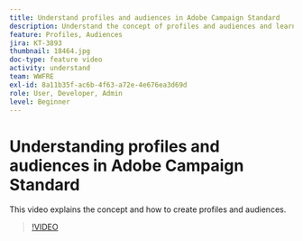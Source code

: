 ```yaml
---
title: Understand profiles and audiences in Adobe Campaign Standard
description: Understand the concept of profiles and audiences and learn how to create profiles and audiences.
feature: Profiles, Audiences
jira: KT-3893
thumbnail: 18464.jpg
doc-type: feature video
activity: understand
team: WWFRE
exl-id: 8a11b35f-ac6b-4f63-a72e-4e676ea3d69d
role: User, Developer, Admin
level: Beginner
---
```

# Understanding profiles and audiences in Adobe Campaign Standard

This video explains the concept and how to create profiles and audiences.

>[!VIDEO](https://video.tv.adobe.com/v/18464?quality=12&learn=on)

